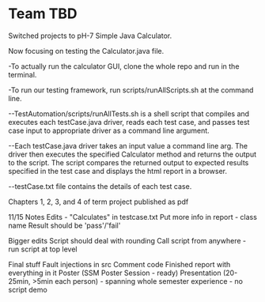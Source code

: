 # Team TBD

Switched projects to pH-7 Simple Java Calculator.

Now focusing on testing the Calculator.java file.

-To actually run the calculator GUI, clone the whole repo and run in the terminal.

-To run our testing framework, run scripts/runAllScripts.sh at the command line.

--TestAutomation/scripts/runAllTests.sh is a shell script that compiles and executes each testCase.java driver, reads each test case, and passes test case input to appropriate driver as a command line argument.

--Each testCase.java driver takes an input value a command line arg. The driver then executes the specified Calculator method and returns the output to the script. The script compares the returned output to expected results specified in the test case and displays the html report in a browser.

--testCase.txt file contains the details of each test case.

Chapters 1, 2, 3, and 4 of term project published as pdf

11/15 Notes
Edits - "Calculates" in testcase.txt
Put more info in report - class name
Result should be 'pass'/'fail'

Bigger edits
Script should deal with rounding
Call script from anywhere - run script at top level

Final stuff
Fault injections in src
Comment code
Finished report with everything in it
Poster (SSM Poster Session - ready)
Presentation (20-25min, >5min each person) - spanning whole semester experience - no script demo
